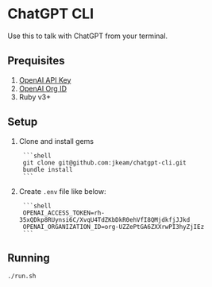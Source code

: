 # ChatGPT CLI

Use this to talk with ChatGPT from your terminal.

## Prequisites

1. [OpenAI API Key](https://platform.openai.com/account/api-keys)
2. [OpenAI Org ID](https://platform.openai.com/account/org-settings)
3. Ruby v3+

## Setup

1. Clone and install gems

        ```shell
        git clone git@github.com:jkeam/chatgpt-cli.git
        bundle install
        ```

2. Create `.env` file like below:

        ```shell
        OPENAI_ACCESS_TOKEN=rh-35xQDkp8RUynsi6C/XvqU4TdZKbDkR0ehVfI8QMjdkfjJJkd
        OPENAI_ORGANIZATION_ID=org-UZZePtGA6ZXXrwPI3hyZjIEz
        ```

## Running

```shell
./run.sh
```
